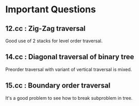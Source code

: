# Important Questions

## 12.cc : Zig-Zag traversal

Good use of 2 stacks for level order traversal.

## 14.cc : Diagonal traversal of binary tree

Preorder traversal with variant of vertical traversal is mixed.

## 15.cc : Boundary order traversal

It's a good problem to see how to break subproblem in tree.
